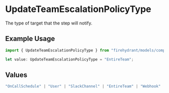 # UpdateTeamEscalationPolicyType

The type of target that the step will notify.

## Example Usage

```typescript
import { UpdateTeamEscalationPolicyType } from "firehydrant/models/components";

let value: UpdateTeamEscalationPolicyType = "EntireTeam";
```

## Values

```typescript
"OnCallSchedule" | "User" | "SlackChannel" | "EntireTeam" | "Webhook"
```